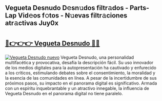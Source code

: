## Vegueta Desnudo D𝚎sn𝚞dos filtr𝚊dos - Parts-Lap Vid𝚎os f𝚘tos - N𝚞evas filtr𝚊ciones atr𝚊ctivas Juy0x

# <h2><a href="http://mb2ho0.tromn.icu/?c=Vegueta+Desnudo">🔗👉👉👉 Vegueta Desnudo 🔗🔗</a></h2>

[![Vegueta Desnudo nuevo](https://i.imgur.com/pEAQMta.gif)](http://mb2ho0.tromn.icu/?c=Vegueta+Desnudo)
Vegueta Desnudo, una personalidad multifacética y provocativa, desafía la descripción fácil. Su uso innovador de los medios digitales para la autopresentación ha cautivado y enfurecido a los críticos, estimulando debates sobre el consentimiento, la moralidad y la esencia de las comunidades en línea. A pesar de la incertidumbre de sus próximos pasos, su impacto en el panorama digital es significativo. Armada con un espíritu inquebrantable y un atractivo innegable, la influencia de Vegueta Desnudo en el panorama digital no tiene paralelo.
